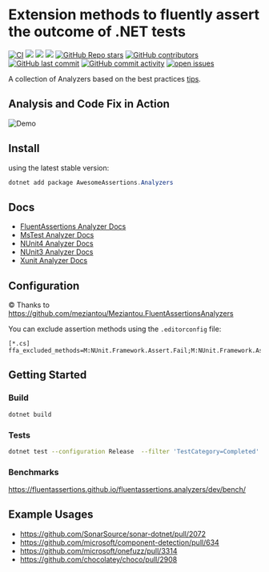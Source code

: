 # Extension methods to fluently assert the outcome of .NET tests

[![CI](https://github.com/awesomeassertions/awesomeassertions.anazlyers/actions/workflows/ci.yml/badge.svg?branch=main)](https://github.com/awesomeassertions/awesomeassertions.anazlyers/actions/workflows/ci.yml)
[![](https://img.shields.io/github/release/awesomeassertions/awesomeassertions.anazlyers.svg?label=latest%20release&color=007edf)](https://github.com/awesomeassertions/awesomeassertions.anazlyers/releases/latest)
[![](https://img.shields.io/nuget/dt/fluentassertions.analyzers.svg?label=downloads&color=007edf&logo=nuget)](https://www.nuget.org/packages/fluentassertions.analyzers)
[![](https://img.shields.io/librariesio/dependents/nuget/fluentassertions.analyzers.svg?label=dependent%20libraries)](https://libraries.io/nuget/fluentassertions.analyzers)
[![GitHub Repo stars](https://img.shields.io/github/stars/awesomeassertions/awesomeassertions.anazlyers)](https://github.com/awesomeassertions/awesomeassertions.anazlyers/stargazers)
[![GitHub contributors](https://img.shields.io/github/contributors/awesomeassertions/awesomeassertions.anazlyers)](https://github.com/awesomeassertions/awesomeassertions.anazlyers/graphs/contributors)
[![GitHub last commit](https://img.shields.io/github/last-commit/awesomeassertions/awesomeassertions.anazlyers)](https://github.com/awesomeassertions/awesomeassertions.anazlyers)
[![GitHub commit activity](https://img.shields.io/github/commit-activity/m/awesomeassertions/awesomeassertions.anazlyers)](https://github.com/awesomeassertions/awesomeassertions.anazlyers/graphs/commit-activity)
[![open issues](https://img.shields.io/github/issues/awesomeassertions/awesomeassertions.anazlyers)](https://github.com/awesomeassertions/awesomeassertions.anazlyers/issues)

A collection of Analyzers based on the best practices [tips](https://fluentassertions.com/tips/).

<!-- TODO: do we want to re-introduce this? Do we care? -->
<!-- ![Alt](https://repobeats.axiom.co/api/embed/92fd2e6496fc171c00616eaf672c3c757a1a29ac.svg "Repobeats analytics image") -->

## Analysis and Code Fix in Action

![Demo](assets/demo.gif)

## Install

using the latest stable version:

```powershell
dotnet add package AwesomeAssertions.Analyzers
```

## Docs

- [FluentAssertions Analyzer Docs](docs/FluentAssertionsAnalyzer.md)
- [MsTest Analyzer Docs](docs/MsTestAnalyzer.md)
- [NUnit4 Analyzer Docs](docs/Nunit4Analyzer.md)
- [NUnit3 Analyzer Docs](docs/Nunit3Analyzer.md)
- [Xunit Analyzer Docs](docs/XunitAnalyzer.md)

## Configuration

© Thanks to https://github.com/meziantou/Meziantou.FluentAssertionsAnalyzers

You can exclude assertion methods using the `.editorconfig` file:

````
[*.cs]
ffa_excluded_methods=M:NUnit.Framework.Assert.Fail;M:NUnit.Framework.Assert.Fail(System.String)
````

## Getting Started

### Build

```bash
dotnet build
```

### Tests

```bash
dotnet test --configuration Release  --filter 'TestCategory=Completed'
```

### Benchmarks

<!-- TODO: point at fork docs -->
https://fluentassertions.github.io/fluentassertions.analyzers/dev/bench/

## Example Usages
- https://github.com/SonarSource/sonar-dotnet/pull/2072
- https://github.com/microsoft/component-detection/pull/634
- https://github.com/microsoft/onefuzz/pull/3314
- https://github.com/chocolatey/choco/pull/2908
